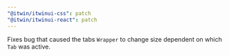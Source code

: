 ```yaml
---
"@itwin/itwinui-css": patch
"@itwin/itwinui-react": patch
---
```


Fixes bug that caused the tabs `Wrapper` to change size dependent on which `Tab` was active.
